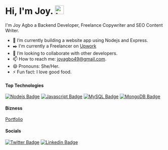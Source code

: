 # Hi, I'm Joy. <img src="https://user-images.githubusercontent.com/1303154/88677602-1635ba80-d120-11ea-84d8-d263ba5fc3c0.gif" width="28px" height="28px" alt="hi">

I'm Joy Agbo a Backend Developer, Freelance Copywriter and SEO Content Writer.

- 🔭 I’m currently building a website app using Nodejs and Express.
- :black_nib: I'm currently a Freelancer on [Upwork](https://www.upwork.com/freelancers/~01ba92184d53dc1c43)
- 🤔 I’m looking to collaborate with other developers.
- 📫 How to reach me: joyagbo49@gmail.com.
- 😄 Pronouns: She/Her.
- ⚡ Fun fact: I love good food.

#### Top Technologies
 [![Nodejs Badge](https://img.shields.io/badge/-Nodejs-3C873A?style=for-the-badge&labelColor=black&logo=node.js&logoColor=3C873A)](#) [![Javascript Badge](https://img.shields.io/badge/-Javascript-F0DB4F?style=for-the-badge&labelColor=black&logo=javascript&logoColor=F0DB4F)](#) [![MySQL Badge](https://img.shields.io/badge/-MySQl-e535ab?style=for-the-badge&labelColor=black&logo=mysql&logoColor=e535a)](#) [![MongoDB Badge](https://img.shields.io/badge/-MongoDB-3C873A?style=for-the-badge&labelColor=black&logo=mongodb&logoColor=3C873A)](#)

 #### Bizness
[Portfolio](https://www.gitshowcase.com/joyagbo)


 #### Socials
 [![Twitter Badge](https://img.shields.io/badge/-Twitter-1ca0f1?style=flat&labelColor=1ca0f1&logo=twitter&logoColor=white&link=https://twitter.com/_JoyAgbo)](https://twitter.com/_JoyAgbo) [![Linkedin Badge](https://img.shields.io/badge/-LinkedIn-0e76a8?style=flat&labelColor=0e76a8&logo=linkedin&logoColor=white)](https://www.linkedin.com/in/joy-agbo/)
